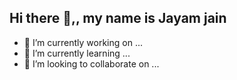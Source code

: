 ## Hi there 👋,, my name is Jayam jain

- 🔭 I’m currently working on ...
- 🌱 I’m currently learning ...
- 👯 I’m looking to collaborate on ...
